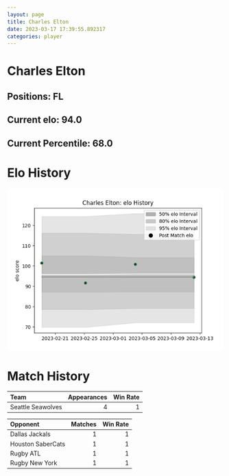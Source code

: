 ```yaml
---  
layout: page  
title: Charles Elton  
date: 2023-03-17 17:39:55.892317  
categories: player  
---
```

# Charles Elton

## Positions: FL

## Current elo: 94.0

## Current Percentile: 68.0

# Elo History


![elo history](history_CharlesElton.png)
# Match History


| Team              |   Appearances |   Win Rate |
|:------------------|--------------:|-----------:|
| Seattle Seawolves |             4 |          1 |

| Opponent          |   Matches |   Win Rate |
|:------------------|----------:|-----------:|
| Dallas Jackals    |         1 |          1 |
| Houston SaberCats |         1 |          1 |
| Rugby ATL         |         1 |          1 |
| Rugby New York    |         1 |          1 |